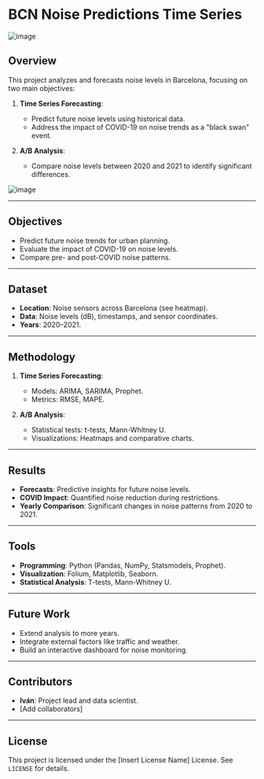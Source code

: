# BCN Noise Predictions Time Series
![image](https://github.com/user-attachments/assets/b833be16-b936-4133-a35f-fc082f52df1f)

## Overview

This project analyzes and forecasts noise levels in Barcelona, focusing on two main objectives:

1. **Time Series Forecasting**:
   - Predict future noise levels using historical data.
   - Address the impact of COVID-19 on noise trends as a "black swan" event.

2. **A/B Analysis**:
   - Compare noise levels between 2020 and 2021 to identify significant differences.
     
![image](https://github.com/user-attachments/assets/04ee981e-12fb-43d1-bf0e-3c022533b3c4)

---

## Objectives

- Predict future noise trends for urban planning.
- Evaluate the impact of COVID-19 on noise levels.
- Compare pre- and post-COVID noise patterns.

---

## Dataset

- **Location**: Noise sensors across Barcelona (see heatmap).
- **Data**: Noise levels (dB), timestamps, and sensor coordinates.
- **Years**: 2020–2021.

---

## Methodology

1. **Time Series Forecasting**:
   - Models: ARIMA, SARIMA, Prophet.
   - Metrics: RMSE, MAPE.

2. **A/B Analysis**:
   - Statistical tests: t-tests, Mann-Whitney U.
   - Visualizations: Heatmaps and comparative charts.

---

## Results

- **Forecasts**: Predictive insights for future noise levels.
- **COVID Impact**: Quantified noise reduction during restrictions.
- **Yearly Comparison**: Significant changes in noise patterns from 2020 to 2021.

---

## Tools

- **Programming**: Python (Pandas, NumPy, Statsmodels, Prophet).
- **Visualization**: Folium, Matplotlib, Seaborn.
- **Statistical Analysis**: T-tests, Mann-Whitney U.

---

## Future Work

- Extend analysis to more years.
- Integrate external factors like traffic and weather.
- Build an interactive dashboard for noise monitoring.

---

## Contributors

- **Iván**: Project lead and data scientist.
- [Add collaborators]

---

## License

This project is licensed under the [Insert License Name] License. See `LICENSE` for details.
